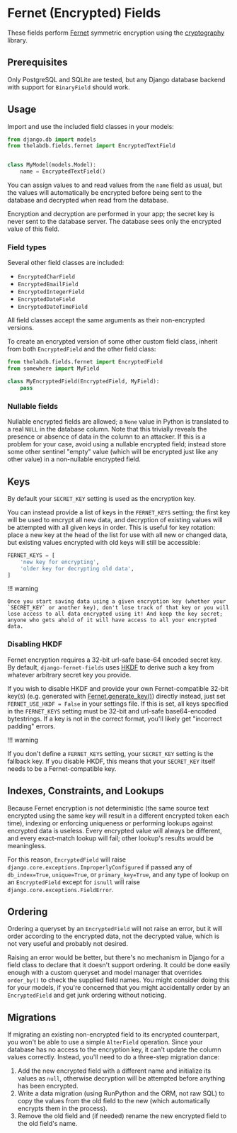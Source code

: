 # Fernet (Encrypted) Fields

These fields perform [Fernet](https://cryptography.io/en/latest/fernet/) symmetric encryption
using the [cryptography](https://cryptography.io/en/latest/) library.

## Prerequisites

Only PostgreSQL and SQLite are tested, but any Django database backend with support for `BinaryField` should work.

## Usage

Import and use the included field classes in your models:

```py
from django.db import models
from thelabdb.fields.fernet import EncryptedTextField


class MyModel(models.Model):
    name = EncryptedTextField()
```

You can assign values to and read values from the `name` field as usual, but the values will automatically be encrypted before being sent to the database and decrypted when read from the database.

Encryption and decryption are performed in your app; the secret key is never sent to the database server. The database sees only the encrypted value of this field.

### Field types

Several other field classes are included:

- `EncryptedCharField`
- `EncryptedEmailField`
- `EncryptedIntegerField`
- `EncryptedDateField`
- `EncryptedDateTimeField`

All field classes accept the same arguments as their non-encrypted versions.

To create an encrypted version of some other custom field class, inherit from both `EncryptedField` and the other field class:

```py
from thelabdb.fields.fernet import EncryptedField
from somewhere import MyField

class MyEncryptedField(EncryptedField, MyField):
    pass
```

### Nullable fields

Nullable encrypted fields are allowed; a `None` value in Python is
translated to a real `NULL` in the database column. Note that this
trivially reveals the presence or absence of data in the column to an
attacker. If this is a problem for your case, avoid using a nullable
encrypted field; instead store some other sentinel \"empty\" value
(which will be encrypted just like any other value) in a non-nullable
encrypted field.

## Keys

By default your `SECRET_KEY` setting is used as the encryption key.

You can instead provide a list of keys in the `FERNET_KEYS` setting; the
first key will be used to encrypt all new data, and decryption of
existing values will be attempted with all given keys in order. This is
useful for key rotation: place a new key at the head of the list for use
with all new or changed data, but existing values encrypted with old
keys will still be accessible:

```py
FERNET_KEYS = [
    'new key for encrypting',
    'older key for decrypting old data',
]
```

!!! warning

    Once you start saving data using a given encryption key (whether your `SECRET_KEY` or another key), don't lose track of that key or you will lose access to all data encrypted using it! And keep the key secret; anyone who gets ahold of it will have access to all your encrypted data.

### Disabling HKDF

Fernet encryption requires a 32-bit url-safe base-64 encoded secret key. By default, `django-fernet-fields` uses [HKDF][HKDF] to derive such a key from whatever arbitrary secret key you provide.

[HKDF]: https://cryptography.io/en/latest/hazmat/primitives/key-derivation-functions/#cryptography.hazmat.primitives.kdf.hkdf.HKDF

If you wish to disable HKDF and provide your own Fernet-compatible 32-bit key(s) (e.g. generated with
[Fernet.generate_key()][generate_key]) directly instead, just set `FERNET_USE_HKDF = False` in your settings file. If this is set, all keys specified in the `FERNET_KEYS` setting must be 32-bit and url-safe base64-encoded bytestrings. If a key is not in the correct format, you\'ll likely get \"incorrect padding\" errors.

[generate_key]: https://cryptography.io/en/latest/fernet/#cryptography.fernet.Fernet.generate_key

!!! warning

If you don't define a `FERNET_KEYS` setting, your `SECRET_KEY` setting is the fallback key. If you disable HKDF, this means that your `SECRET_KEY` itself needs to be a Fernet-compatible key.

## Indexes, Constraints, and Lookups

Because Fernet encryption is not deterministic (the same source text encrypted using the same key will result in a different encrypted token each time), indexing or enforcing uniqueness or performing lookups against encrypted data is useless. Every encrypted value will always be different, and every exact-match lookup will fail; other lookup's results would be meaningless.

For this reason, `EncryptedField` will raise `django.core.exceptions.ImproperlyConfigured` if passed any of `db_index=True`, `unique=True`, or `primary_key=True`, and any type of lookup on an `EncryptedField` except for `isnull` will raise `django.core.exceptions.FieldError`.

## Ordering

Ordering a queryset by an `EncryptedField` will not raise an error, but
it will order according to the encrypted data, not the decrypted value,
which is not very useful and probably not desired.

Raising an error would be better, but there's no mechanism in Django
for a field class to declare that it doesn't support ordering. It could
be done easily enough with a custom queryset and model manager that
overrides `order_by()` to check the supplied field names. You might
consider doing this for your models, if you're concerned that you might
accidentally order by an `EncryptedField` and get junk ordering without
noticing.

## Migrations

If migrating an existing non-encrypted field to its encrypted
counterpart, you won't be able to use a simple `AlterField` operation.
Since your database has no access to the encryption key, it can't
update the column values correctly. Instead, you'll need to do a
three-step migration dance:

1.  Add the new encrypted field with a different name and initialize its
    values as `null`, otherwise decryption will be attempted
    before anything has been encrypted.
2.  Write a data migration (using RunPython and the ORM, not raw SQL) to
    copy the values from the old field to the new (which automatically
    encrypts them in the process).
3.  Remove the old field and (if needed) rename the new encrypted field
    to the old field's name.

